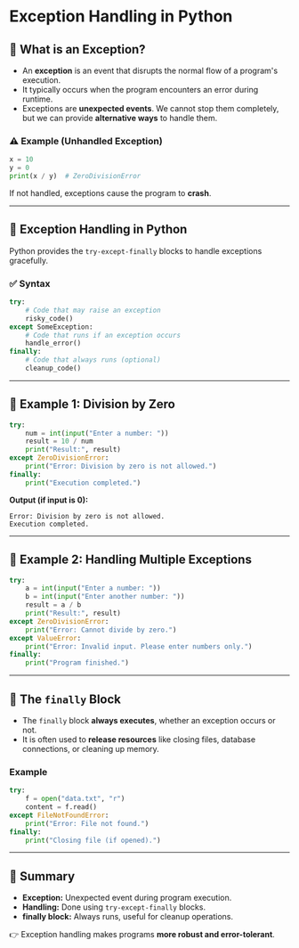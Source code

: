 # Exception Handling in Python

## 📌 What is an Exception?
- An **exception** is an event that disrupts the normal flow of a program's execution.  
- It typically occurs when the program encounters an error during runtime.  
- Exceptions are **unexpected events**. We cannot stop them completely, but we can provide **alternative ways** to handle them.  

### ⚠️ Example (Unhandled Exception)
```python
x = 10
y = 0
print(x / y)  # ZeroDivisionError
```
If not handled, exceptions cause the program to **crash**.

---

## 📌 Exception Handling in Python
Python provides the `try-except-finally` blocks to handle exceptions gracefully.

### ✅ Syntax
```python
try:
    # Code that may raise an exception
    risky_code()
except SomeException:
    # Code that runs if an exception occurs
    handle_error()
finally:
    # Code that always runs (optional)
    cleanup_code()
```

---

## 📌 Example 1: Division by Zero
```python
try:
    num = int(input("Enter a number: "))
    result = 10 / num
    print("Result:", result)
except ZeroDivisionError:
    print("Error: Division by zero is not allowed.")
finally:
    print("Execution completed.")
```

**Output (if input is 0):**
```
Error: Division by zero is not allowed.
Execution completed.
```

---

## 📌 Example 2: Handling Multiple Exceptions
```python
try:
    a = int(input("Enter a number: "))
    b = int(input("Enter another number: "))
    result = a / b
    print("Result:", result)
except ZeroDivisionError:
    print("Error: Cannot divide by zero.")
except ValueError:
    print("Error: Invalid input. Please enter numbers only.")
finally:
    print("Program finished.")
```

---

## 📌 The `finally` Block
- The `finally` block **always executes**, whether an exception occurs or not.  
- It is often used to **release resources** like closing files, database connections, or cleaning up memory.  

### Example
```python
try:
    f = open("data.txt", "r")
    content = f.read()
except FileNotFoundError:
    print("Error: File not found.")
finally:
    print("Closing file (if opened).")
```

---

## 🎯 Summary
- **Exception:** Unexpected event during program execution.  
- **Handling:** Done using `try-except-finally` blocks.  
- **finally block:** Always runs, useful for cleanup operations.  

👉 Exception handling makes programs **more robust and error-tolerant**.